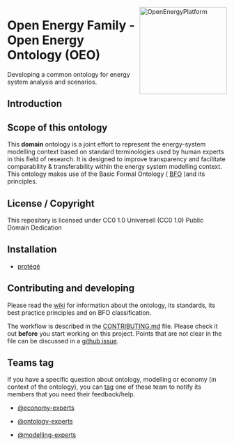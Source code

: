 ﻿<a href="http://oep.iks.cs.ovgu.de/"><img align="right" width="200" height="200" src="https://avatars2.githubusercontent.com/u/37101913?s=400&u=9b593cfdb6048a05ea6e72d333169a65e7c922be&v=4" alt="OpenEnergyPlatform"></a>

# Open Energy Family - Open Energy Ontology (OEO)

Developing a common ontology for energy system analysis and scenarios.

## Introduction

## Scope of this ontology

This **domain** ontology is a joint effort to represent the energy-system modelling context based on standard terminologies used by human experts in this field of research. It is designed to improve transparency and facilitate comparability & transferability within the energy system modelling context. This ontology makes use of the Basic Formal Ontology ( [BFO](https://github.com/OpenEnergyPlatform/ontology/wiki) )and its principles.

## License / Copyright

This repository is licensed under CC0 1.0 Universell (CC0 1.0) Public Domain Dedication

## Installation

* [protégé](https://protege.stanford.edu/)

## Contributing and developing
Please read the [wiki](https://github.com/OpenEnergyPlatform/ontology/wiki) for information about the ontology, its standards, its best practice principles and on BFO classification.
 
The workflow is described in the [CONTRIBUTING.md](https://github.com/OpenEnergyPlatform/ontology/blob/dev/CONTRIBUTING.md) file. Please check it out **before** you start working on this project. Points that are not clear in the file can be discussed in a [github issue](https://github.com/OpenEnergyPlatform/ontology/issues/new/choose).

## Teams tag

If you have a specific question about ontology, modelling or economy (in context of the ontology), you can [tag](https://github.com/OmahaGirlsWhoCode/OmahaGirlsWhoCode/wiki/How-to-tag-someone-in-a-pull-request) one of these team to notify its members that you need their feedback/help.

- [@economy-experts](https://github.com/orgs/OpenEnergyPlatform/teams/economy-experts)

- [@ontology-experts](https://github.com/orgs/OpenEnergyPlatform/teams/ontology-experts)

- [@modelling-experts](https://github.com/orgs/OpenEnergyPlatform/teams/modelling-experts)
